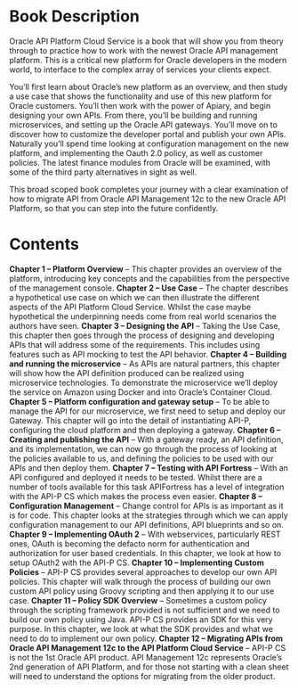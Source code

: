 # Book Description

Oracle API Platform Cloud Service is a book that will show you from theory through to practice how to work with the newest Oracle API management platform. This is a critical new platform for Oracle developers in the modern world, to interface to the complex array of services your clients expect.

You’ll first learn about Oracle’s new platform as an overview, and then study a use case that shows the functionality and use of this new platform for Oracle customers. You’ll then work with the power of Apiary, and begin designing your own APIs. From there, you’ll be building and running microservices, and setting up the Oracle API gateways. You’ll move on to discover how to customize the developer portal and publish your own APIs. Naturally you’ll spend time looking at configuration management on the new platform, and implementing the Oauth 2.0 policy, as well as customer policies. The latest finance modules from Oracle will be examined, with some of the third party alternatives in sight as well.

This broad scoped book completes your journey with a clear examination of how to migrate API from Oracle API Management 12c to the new Oracle API Platform, so that you can step into the future confidently.

# Contents
__Chapter 1 – Platform Overview__ – This chapter provides an overview of the platform, introducing key concepts and the capabilities from the perspective of the management console.
__Chapter 2 – Use Case__ – The chapter describes a hypothetical use case on which we can then illustrate the different aspects of the API Platform Cloud Service. Whilst the case maybe hypothetical the underpinning needs come from real world scenarios the authors have seen.
__Chapter 3 – Designing the API__ – Taking the Use Case, this chapter then goes through the process of designing and developing APIs that will address some of the requirements. This includes using features such as API mocking to test the API behavior.
__Chapter 4 – Building and running the microservice__ – As APIs are natural partners, this chapter will show how the API definition produced can be realized using microservice technologies. To demonstrate the microservice we’ll deploy the service on Amazon using Docker and into Oracle’s Container Cloud.
__Chapter 5 – Platform configuration and gateway setup__ – To be able to manage the API for our microservice, we first need to setup and deploy our Gateway.  This chapter will go into the detail of instantiating API-P, configuring the cloud platform and then deploying a gateway.
__Chapter 6 – Creating and publishing the API__ – With a gateway ready, an API definition, and its implementation, we can now go through the process of looking at the policies available to us, and defining the policies to be used with our APIs and then deploy them.
__Chapter 7 – Testing with API Fortress__ – With an API configured and deployed it needs to be tested. Whilst there are a number of tools available for this task APIFortress has a level of integration with the API-P CS which makes the process even easier. 
__Chapter 8 – Configuration Management__ – Change control for APIs is as important as it is for code. This chapter looks at the strategies through which we can apply configuration management to our API definitions, API blueprints and so on.
__Chapter 9 – Implementing OAuth 2__ – With webservices, particularly REST ones, OAuth is becoming the defacto norm for authentication and authorization for user based credentials. In this chapter, we look at how to setup OAuth2 with the API-P CS.
__Chapter 10 – Implementing Custom Policies__ – API-P CS provides several approaches to develop our own API policies. This chapter will walk through the process of building our own custom API policy using Groovy scripting and then applying it to our use case.
__Chapter 11 – Policy SDK Overview__ – Sometimes a custom policy through the scripting framework provided is not sufficient and we need to build our own policy using Java. API-P CS provides an SDK for this very purpose. In this chapter, we look at what the SDK provides and what we need to do to implement our own policy.
__Chapter 12 – Migrating APIs from Oracle API Management 12c to the API Platform Cloud Service__ – API-P CS is not the 1st Oracle API product. API Management 12c represents Oracle’s 2nd generation of API Platform, and for those not starting with a clean sheet will need to understand the options for migrating from the older product.

